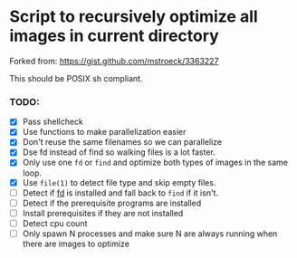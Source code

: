 # Script to recursively optimize all images in current directory

Forked from: https://gist.github.com/mstroeck/3363227

This should be POSIX sh compliant.

### TODO:
- [x] Pass shellcheck
- [x] Use functions to make parallelization easier
- [x] Don't reuse the same filenames so we can parallelize
- [x] Dse fd instead of find so walking files is a lot faster.
- [x] Only use one `fd` or `find` and optimize both types of images in the same loop.
- [x] Use `file(1)` to detect file type and skip empty files.
- [ ] Detect if [fd](https://github.com/sharkdp/fd) is installed and fall back to `find` if it isn't.
- [ ] Detect if the prerequisite programs are installed
- [ ] Install prerequisites if they are not installed
- [ ] Detect cpu count
- [ ] Only spawn N processes and make sure N are always running when there are images to optimize
